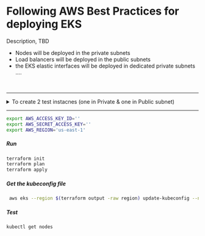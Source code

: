 
# Following AWS Best Practices for deploying EKS


Description, TBD

- Nodes will be deployed in the private subnets 
- Load balancers will be deployed in the public subnets
- the EKS elastic interfaces will be deployed in dedicated private subnets
....

<br>

---

<details>
  <summary>To create 2 test instacnes (one in Private & one in Public subnet)</summary>
  
```bash
# Move the terrafom file to the main directory so that the resources declared within it will be provisioned
mv available/Test_instances.tf .

# Create the key pair will be used to provision the instances
aws ec2 create-key-pair --key-name key1  --egion us-east-1 --query 'KeyMaterial' --output text > key1.pem
```

</details>


---


```bash
export AWS_ACCESS_KEY_ID=''
export AWS_SECRET_ACCESS_KEY=''
export AWS_REGION='us-east-1'
```


##### Run
```bash
terraform init
terraform plan
terraform apply
```


##### Get the kubeconfig file
```bash
 aws eks --region $(terraform output -raw region) update-kubeconfig --name $(terraform output -raw cluster_name)
```


##### Test
```
kubectl get nodes
```





